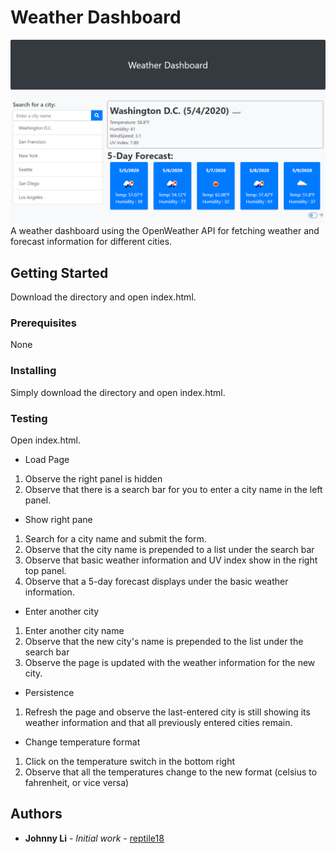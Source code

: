 # Weather Dashboard
![alt text](https://github.com/reptile18/Weather-Dashboard/blob/master/Assets/weatherdashboard.png?raw=true "weather dashboard")
A weather dashboard using the OpenWeather API for fetching weather and forecast information for different cities.

## Getting Started

Download the directory and open index.html.

### Prerequisites

None

### Installing

Simply download the directory and open index.html.

### Testing

Open index.html.

* Load Page
1. Observe the right panel is hidden
2. Observe that there is a search bar for you to enter a city name in the left panel.
   
* Show right pane
1. Search for a city name and submit the form.
2. Observe that the city name is prepended to a list under the search bar
3. Observe that basic weather information and UV index show in the right top panel.
4. Observe that a 5-day forecast displays under the basic weather information.

* Enter another city 
1. Enter another city name
2. Observe that the new city's name is prepended to the list under the search bar
3. Observe the page is updated with the weather information for the new city.

* Persistence
1. Refresh the page and observe the last-entered city is still showing its weather information and that all previously entered cities remain.

* Change temperature format
1. Click on the temperature switch in the bottom right
2. Observe that all the temperatures change to the new format (celsius to fahrenheit, or vice versa)

## Authors

* **Johnny Li** - *Initial work* - [reptile18](https://github.com/reptile18)
